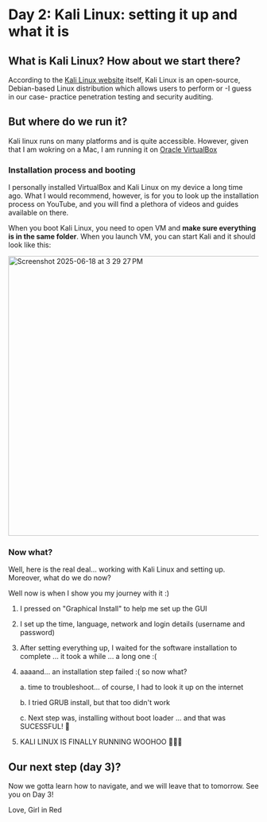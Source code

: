 # Day 2: Kali Linux: setting it up and what it is

## What is Kali Linux? How about we start there?
According to the [Kali Linux website](https://www.kali.org/docs/introduction/what-is-kali-linux/) itself, Kali Linux is an open-source, Debian-based Linux distribution which allows users to perform
or -I guess in our case- practice penetration testing and security auditing. 

## But where do we run it?
Kali linux runs on many platforms and is quite accessible. However, given that I am wokring on a Mac, I am running it on [Oracle VirtualBox](https://www.virtualbox.org/)
### Installation process and booting
I personally installed VirtualBox and Kali Linux on my device a long time ago. What I would recommend, however, is for you to look up the installation process on YouTube, and you will
find a plethora of videos and guides available on there. 

When you boot Kali Linux, you need to open VM and **make sure everything is in the same folder**. When you launch VM, you can start Kali and it should look like this:

<img width="563" alt="Screenshot 2025-06-18 at 3 29 27 PM" src="https://github.com/user-attachments/assets/7a0438c2-0093-423f-9f2d-df4586f7595f" />

### Now what?
Well, here is the real deal... working with Kali Linux and setting up. Moreover, what do we do now?

Well now is when I show you my journey with it :)

1. I pressed on "Graphical Install" to help me set up the GUI
2. I set up the time, language, network and login details (username and password)
3. After setting everything up, I waited for the software installation to complete ... it took a while ... a long one :(
4. aaaand... an installation step failed :( so now what?

   a. time to troubleshoot... of course, I had to look it up on the internet

   b. I tried GRUB install, but that too didn't work

   c. Next step was, installing without boot loader ... and that was SUCESSFUL! 🎉
5. KALI LINUX IS FINALLY RUNNING WOOHOO 🎉🎉🎉

## Our next step (day 3)?
Now we gotta learn how to navigate, and we will leave that to tomorrow. 
See you on Day 3!

Love,
Girl in Red
